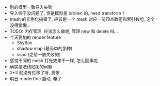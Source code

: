 * 别的模型一致导入失败
* 导入终于没问题了, 但是模型是 broken 的, need transform ?
* mesh 的实例化搞错了, 应该是一个 mesh 对应一份顶点数组和索引数组, 这个没得偷懒...
* TODO: 内存管理, 应该怎么做呢, 管理 new 和 delete 吗...
* 今天要加的 render feature
  * SkyBox
  * shadow map (最简单的那种)
  * ssao (之前一直失败的) 
* 感觉不同的 mesh 打光效果不一样, 怎么回事呢
* 确实是法线贴图的问题
* 3*3 就没有位移了呀, 真笨
* 明日 renderDoc 启动, 睡了